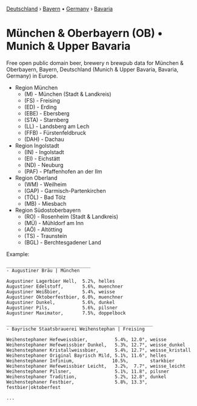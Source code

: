 [Deutschland](https://github.com/openbeer/de-deutschland) › [Bayern](https://github.com/openbeer/by-bayern) • [Germany](https://github.com/openbeer/de-deutschland) › [Bavaria](https://github.com/openbeer/by-bayern)


# München & Oberbayern (OB) • Munich & Upper Bavaria

Free open public domain beer, brewery n brewpub data for München & Oberbayern, Bayern, Deutschland
(Munich & Upper Bavaria, Bavaria, Germany) in Europe.

- Region München
    - (M) - München (Stadt & Landkreis)
    - (FS) - Freising
    - (ED) - Erding
    - (EBE) - Ebersberg
    - (STA) - Starnberg
    - (LL) - Landsberg am Lech
    - (FFB) - Fürstenfeldbruck
    - (DAH) - Dachau
- Region Ingolstadt
    - (IN) - Ingolstadt
    - (EI) - Eichstätt
    - (ND) - Neuburg
    - (PAF) - Pfaffenhofen an der Ilm
- Region Oberland
    - (WM) - Weilheim
    - (GAP) - Garmisch-Partenkirchen
    - (TÖL) - Bad Tölz
    - (MB) - Miesbach
- Region Südostoberbayern
    - (RO) - Rosenheim (Stadt & Landkreis)
    - (MÜ) - Mühldorf am Inn
    - (AÖ) - Altötting
    - (TS) - Traunstein
    - (BGL) - Berchtesgadener Land
 

Example:

~~~
_______________________________
- Augustiner Bräu | München

Augustiner Lagerbier Hell,  5.2%, helles
Augustiner Edelstoff,       5.6%, muenchner
Augustiner Weißbier,        5.4%, weisse
Augustiner Oktoberfestbier, 6.0%, muenchner
Augustiner Dunkel,          5.6%, dunkel
Augustiner Pils,            5.6%, pilsner
Augustiner Maximator,       7.5%, doppelbock

______________________________________________________
- Bayrische Staatsbrauerei Weihenstephan | Freising

Weihenstephaner Hefeweissbier,          5.4%, 12.0°, weisse
Weihenstephaner Hefeweissbier Dunkel,   5.3%, 12.7°, weisse_dunkel
Weihenstephaner Kristallweissbier,      5.4%, 12.7°, weisse_kristall
Weihenstephaner Original Bayrisch Mild, 5.1%, 11.6°, helles
Weihenstephaner Infinium,              10.5%,        starkbier
Weihenstephaner Hefeweissbier Leicht,   3.2%,  7.7°, weisse_leicht
Weihenstephaner Pilsner,                5.1%, 11.8°, pilsner
Weihenstephaner Tradition,              5.2%, 12.8°, dunkel
Weihenstephaner Festbier,               5.8%, 13.3°, festbier|oktoberfest

...
~~~

